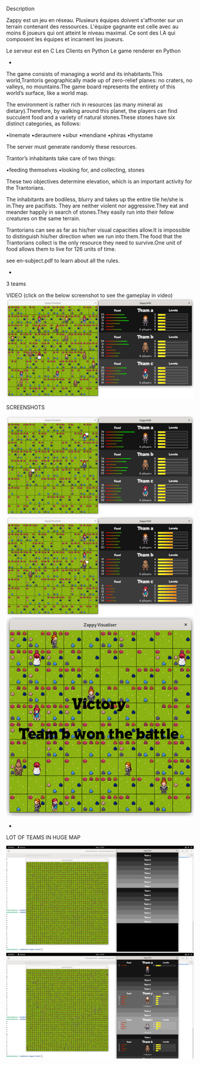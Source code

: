 
Description

Zappy est un jeu en réseau.
Plusieurs équipes doivent s'affronter sur un terrain contenant des ressources. L'équipe gagnante est celle avec au moins 6 joueurs qui ont atteint le niveau maximal.
Ce sont des I.A qui composent les équipes et incarnent les joueurs.

Le serveur est en C
Les Clients en Python
Le game renderer en Python

-

The game consists of managing a world and its inhabitants.This world,Trantoris geographically made up of zero-relief planes: no craters, no valleys, no mountains.The game board represents the entirety of this world’s surface, like a world map.

The environment is rather rich in resources (as many mineral as dietary).Therefore, by walking around this planet, the players can find succulent food and a variety of natural stones.These stones have six distinct categories, as follows:

•linemate •deraumere •sibur •mendiane •phiras •thystame

The server must generate randomly these resources.

Trantor’s inhabitants take care of two things:

•feeding themselves •looking for, and collecting, stones

These two objectives determine elevation, which is an important activity for the Trantorians.

The inhabitants are bodiless, blurry and takes up the entire tile he/she is in.They are pacifists. They are neither violent nor aggressive.They eat and meander happily in search of stones.They easily run into their fellow creatures on the same terrain.

Trantorians can see as far as his/her visual capacities allow.It is impossible to distinguish his/her direction when we run into them.The food that the Trantorians collect is the only resource they need to survive.One unit of food allows them to live for 126 units of time.

see en-subject.pdf to learn about all the rules.

-

3 teams

<!-- [![Watch the video](https://raw.githubusercontent.com/Gravitax/zappy/main/ressources/zappy_3teams-1.png)](https://raw.githubusercontent.com/Gravitax/zappy/main/ressources/zappy-60_ayegwQ7E(1).mp4) -->
<!-- [![Watch the video](https://raw.githubusercontent.com/Gravitax/zappy/main/ressources/zappy_3teams-2.png)](https://raw.githubusercontent.com/Gravitax/zappy/main/ressources/zappy-60_ayegwQ7E(2).mp4) -->

VIDEO (click on the below screenshot to see the gameplay in video)
[![Watch the video](https://raw.githubusercontent.com/Gravitax/zappy/main/ressources/zappy_3teams-2.png)](https://raw.githubusercontent.com/Gravitax/zappy/main/ressources/zappy-60_ayegwQ7E.mp4)


SCREENSHOTS

<!-- ![alt text](<ressources/zappy_3teams-1.png>) -->
<!-- ![alt text](<ressources/zappy_3teams-2.png>) -->
![alt text](<ressources/zappy_3teams-3.png>)
![alt text](<ressources/zappy_3teams-4.png>)
![alt text](<ressources/zappy_3teams-5.png>)

-

LOT OF TEAMS IN HUGE MAP

![alt text](<ressources/zappy_20teams-1.png>)
![alt text](<ressources/zappy_20teams-2.png>)
